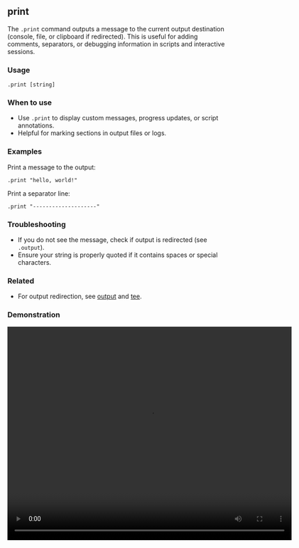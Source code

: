 ## print

The `.print` command outputs a message to the current output destination (console, file, or clipboard if redirected).
This is useful for adding comments, separators, or debugging information in scripts and interactive sessions.

### Usage

```text
.print [string]
```

### When to use

- Use `.print` to display custom messages, progress updates, or script annotations.
- Helpful for marking sections in output files or logs.

### Examples

Print a message to the output:

```text
.print "hello, world!"
```

Print a separator line:

```text
.print "--------------------"
```

### Troubleshooting

- If you do not see the message, check if output is redirected (see `.output`).
- Ensure your string is properly quoted if it contains spaces or special characters.

### Related

- For output redirection, see [output](../output/index.md) and [tee](../tee/index.md).

### Demonstration

<video width="640" height="480" controls>
  <source src="./demo.webm" type="video/webm">
  Your browser does not support the video tag.
</video>
